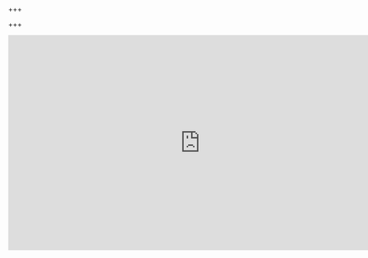 +++

+++

<center>
	<iframe width="780" height="439" src="http://www.youtube.com/embed/lBgyj4y6oR8?rel=0&autoplay=1" frameborder="0" allowfullscreen></iframe>
</center>

<style>iframe{ width:780px !important; height:439px !important;}</style>





